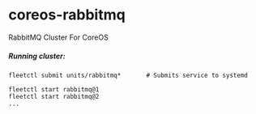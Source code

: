 coreos-rabbitmq
===============

RabbitMQ Cluster For CoreOS

##### Running cluster:

```
fleetctl submit units/rabbitmq*       # Submits service to systemd

fleetctl start rabbitmq@1
fleetctl start rabbitmq@2
...
```

